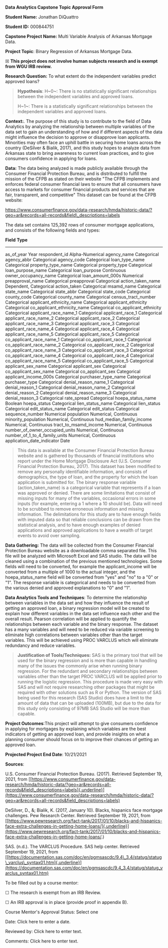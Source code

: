 **Data Analytics Capstone Topic Approval Form**

**Student Name:** Jonathan DiQuattro

**Student ID:** 000844751

**Capstone Project Name:** Multi Variable Analysis of Arkansas Mortgage
Data.

**Project Topic**: Binary Regression of Arkansas Mortgage Data.

☒ **This project does not involve human subjects research and is exempt
from WGU IRB review.**

**Research Question:** To what extent do the independent variables
predict approved loans?

> **Hypothesis**: H~0~: There is no statistically significant
> relationships between the independent variables and approved loans.
>
> H~1~: There is a statistically significant relationships between the
> independent variables and approved loans.

**Context:***.* The purpose of this study is to contribute to the field
of Data Analytics by analyzing the relationship between multiple
variables of the data set to gain an understanding of how and if
different aspects of the data might influence the decision to approve or
disapprove loan applicants. Minorities may often face an uphill battle
in securing home loans across the country (DeSilver & Bialik, 2017), and
this study hopes to analyze data from Arkansas state to bring awareness
to current loan practices, and to give consumers confidence in applying
for loans.

**Data:** The data being analyzed is made publicly available through the
Consumer Financial Protection Bureau, and is distributed to fulfill the
mission of the CFPB as stated on their website "The CFPB implements and
enforces federal consumer financial laws to ensure that all consumers
have access to markets for consumer financial products and services that
are fair, transparent, and competitive" This dataset can be found at the
CFPB website:

https://www.consumerfinance.gov/data-research/hmda/historic-data/?geo=ar&records=all-records&field\_descriptions=labels

The data set contains 125,392 rows of consumer mortgage applications,
and consists of the following fields and types:

  **Field**                             **Type**
  ------------------------------------- ------------------------
  as\_of\_year                          Year
  respondent\_id                        Alpha-Numerical
  agency\_name                          Categorical
  agency\_abbr                          Categorical
  agency\_code                          Categorical
  loan\_type\_name                      Categorical
  property\_type\_name                  Categorical
  property\_type                        Categorical
  loan\_purpose\_name                   Categorical
  loan\_purpose                         Continuous
  owner\_occupancy\_name                Categorical
  loan\_amount\_000s                    Numerical
  preapproval\_name                     Categorical
  preapproval                           Categorical
  action\_taken\_name                   Dependent, Categorical
  action\_taken                         Categorical
  msamd\_name                           Categorical
  state\_name                           Categorical
  state\_abbr                           Categorical
  state\_code                           Categorical
  county\_code                          Categorical
  county\_name                          Categorical
  census\_tract\_number                 Categorical
  applicant\_ethnicity\_name            Categorical
  applicant\_ethnicity                  Categorical
  co\_applicant\_ethnicity\_name        Categorical
  co\_applicant\_ethnicity              Categorical
  applicant\_race\_name\_1              Categorical
  applicant\_race\_1                    Categorical
  applicant\_race\_name\_2              Categorical
  applicant\_race\_2                    Categorical
  applicant\_race\_name\_3              Categorical
  applicant\_race\_3                    Categorical
  applicant\_race\_name\_4              Categorical
  applicant\_race\_4                    Categorical
  applicant\_race\_name\_5              Categorical
  applicant\_race\_5                    Categorical
  co\_applicant\_race\_name\_1          Categorical
  co\_applicant\_race\_1                Categorical
  co\_applicant\_race\_name\_2          Categorical
  co\_applicant\_race\_2                Categorical
  co\_applicant\_race\_name\_3          Categorical
  co\_applicant\_race\_3                Categorical
  co\_applicant\_race\_name\_4          Categorical
  co\_applicant\_race\_4                Categorical
  co\_applicant\_race\_name\_5          Categorical
  co\_applicant\_race\_5                Categorical
  applicant\_sex\_name                  Categorical
  applicant\_sex                        Categorical
  co\_applicant\_sex\_name              Categorical
  co\_applicant\_sex                    Categorical
  applicant\_income\_000s               Categorical
  purchaser\_type\_name                 Categorical
  purchaser\_type                       Categorical
  denial\_reason\_name\_1               Categorical
  denial\_reason\_1                     Categorical
  denial\_reason\_name\_2               Categorical
  denial\_reason\_2                     Categorical
  denial\_reason\_name\_3               Categorical
  denial\_reason\_3                     Categorical
  rate\_spread                          Categorical
  hoepa\_status\_name                   Boolean
  hoepa\_status                         Categorical
  lien\_status\_name                    Categorical
  lien\_status                          Categorical
  edit\_status\_name                    Categorical
  edit\_status                          Categorical
  sequence\_number                      Numerical
  population                            Numerical, Continuous
  minority\_population                  Numerical, Continuous
  hud\_median\_family\_income           Numerical, Continuous
  tract\_to\_msamd\_income              Numerical, Continuous
  number\_of\_owner\_occupied\_units    Numerical, Continuous
  number\_of\_1\_to\_4\_family\_units   Numerical, Continuous
  application\_date\_indicator          Date

> This data is available at the Consumer Financial Protection Bureau
> website and is gathered by thousands of financial institutions who
> report under the Home Mortgage Disclosure Act (U.S. Consumer Financial
> Protection Bureau, 2017). This dataset has been modified to remove any
> personally identifiable information, and consists of demographics, the
> type of loan, and the property for which the loan application is
> submitted for. The binary response variable (action\_taken\_name) is a
> categorical variable that represents if a loan was approved or denied.
> There are some limitations that consist of missing inputs for many of
> the variables, occasional errors in some inputs (for example, entering
> a 1 where a 10 should be). Data will need to be scrubbed to remove
> erroneous information and missing information. The delimitations for
> this study are to have enough fields with imputed data so that
> reliable conclusions can be drawn from the statistical analysis, and
> to have enough examples of denied applications and approved
> applications to have a wealth of target events to avoid over sampling.

**Data Gathering:** The data will be collected from the Consumer
Financial Protection Bureau website as a downloadable comma separated
file. This file will be analyzed with Microsoft Excel and SAS studio.
The data will be cleaned using a combination of the previous mentioned
technologies. Some fields will need to be converted, for example the
applicant\_income will be converted from a multiple of 1000 to the
actual integer, and the hoepa\_status\_name field will be converted from
"yes" and "no" to a "0" or "1". The response variable is categorical and
needs to be converted from the various denied and approved explanations
to "0" and "1".

**Data Analytics Tools and Techniques**: To determine the relationship
between variables in the data set and how they influence the result of
getting an approved loan, a binary regression model will be created to
explain how different variables in the data set influence each other and
the overall result. Pearson correlation will be applied to quantify the
relationships between each variable and the binary response. The dataset
has a many variables and will need to be reduced via variable screening
to eliminate high correlations between variables other than the target
variables. This will be achieved using PROC VARCLUS which will eliminate
redundancy and reduce variables.

> **Justification of Tools/Techniques:** SAS is the primary tool that
> will be used for the binary regression and is more than capable in
> handling many of the issues the commonly arise when running binary
> regression. For the redundant and secondary relationships between
> variables other than the target PROC VARCLUS will be applied prior to
> running the logistic regression. This procedure is made very easy with
> SAS and will not require researching other packages that might be
> required with other solutions such as R or Python. The version of SAS
> being used for this research (SAS Studio) does have a limit to the
> amount of data that can be uploaded (100MB), but due to the data for
> this study only consisting of 97MB SAS Studio will be more than
> capable.

**Project Outcomes**:This project will attempt to give consumers
confidence in applying for mortgages by explaining which variables are
the best indicators of getting an approved loan, and provide insights on
what a planning consumer should focus on to improve their chances of
getting an approved loan.

**Projected Project End Date**: 10/21/2021

**Sources**:

U.S. Consumer Financial Protection Bureau. (2017). Retrieved September
19, 2021, from
[[https://www.consumerfinance.gov/data-research/hmda/historic-data/?geo=ar&records=all-records&field\_descriptions=labels]{.underline}](https://www.consumerfinance.gov/data-research/hmda/historic-data/?geo=ar&records=all-records&field_descriptions=labels)

DeSilver, D., &; Bialik, K. (2017, January 10). Blacks, hispanics face
mortgage challenges. Pew Research Center. Retrieved September 19, 2021,
from
[[https://www.pewresearch.org/fact-tank/2017/01/10/blacks-and-hispanics-face-extra-challenges-in-getting-home-loans/]{.underline}](https://www.pewresearch.org/fact-tank/2017/01/10/blacks-and-hispanics-face-extra-challenges-in-getting-home-loans/.)

SAS. (n.d.). The VARCLUS Procedure. SAS help center. Retrieved September
19, 2021, from
[[https://documentation.sas.com/doc/en/pgmsascdc/9.4\_3.4/statug/statug\_varclus\_syntax01.htm]{.underline}](https://documentation.sas.com/doc/en/pgmsascdc/9.4_3.4/statug/statug_varclus_syntax01.htm)

To be filled out by a course mentor:

☐ The research is exempt from an IRB Review.

☐ An IRB approval is in place (provide proof in appendix B).

Course Mentor's Approval Status: Select one

Date: Click here to enter a date.

Reviewed by: Click here to enter text.

Comments: Click here to enter text.
